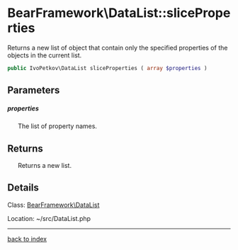 # BearFramework\DataList::sliceProperties

Returns a new list of object that contain only the specified properties of the objects in the current list.

```php
public IvoPetkov\DataList sliceProperties ( array $properties )
```

## Parameters

##### properties

&nbsp;&nbsp;&nbsp;&nbsp;&nbsp;&nbsp;The list of property names.

## Returns

&nbsp;&nbsp;&nbsp;&nbsp;&nbsp;&nbsp;Returns a new list.

## Details

Class: [BearFramework\DataList](bearframework.datalist.class.md)

Location: ~/src/DataList.php

---

[back to index](index.md)


